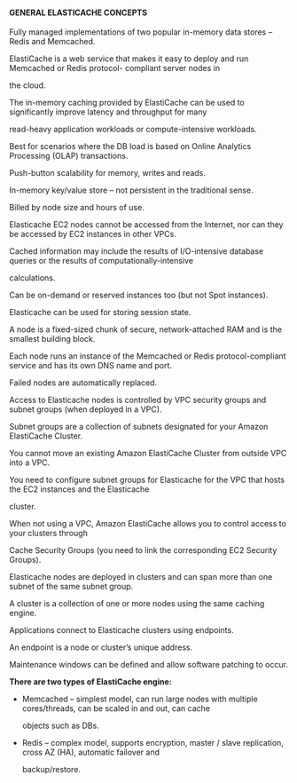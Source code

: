 #### GENERAL ELASTICACHE CONCEPTS


Fully managed implementations of two popular in-memory data stores – Redis and Memcached.


ElastiCache is a web service that makes it easy to deploy and run Memcached or Redis protocol- compliant server nodes in

the cloud.


The in-memory caching provided by ElastiCache can be used to significantly improve latency and throughput for many

read-heavy application workloads or compute-intensive workloads.


Best for scenarios where the DB load is based on Online Analytics Processing (OLAP) transactions.


Push-button scalability for memory, writes and reads.


In-memory key/value store – not persistent in the traditional sense.


Billed by node size and hours of use.


Elasticache EC2 nodes cannot be accessed from the Internet, nor can they be accessed by EC2 instances in other VPCs.


Cached information may include the results of I/O-intensive database queries or the results of computationally-intensive

calculations.


Can be on-demand or reserved instances too (but not Spot instances).


Elasticache can be used for storing session state.


A node is a fixed-sized chunk of secure, network-attached RAM and is the smallest building block.


Each node runs an instance of the Memcached or Redis protocol-compliant service and has its own DNS name and port.


Failed nodes are automatically replaced.


Access to Elasticache nodes is controlled by VPC security groups and subnet groups (when deployed in a VPC).


Subnet groups are a collection of subnets designated for your Amazon ElastiCache Cluster.


You cannot move an existing Amazon ElastiCache Cluster from outside VPC into a VPC.


You need to configure subnet groups for Elasticache for the VPC that hosts the EC2 instances and the Elasticache

cluster.


When not using a VPC, Amazon ElastiCache allows you to control access to your clusters through


Cache Security Groups (you need to link the corresponding EC2 Security Groups).


Elasticache nodes are deployed in clusters and can span more than one subnet of the same subnet group.


A cluster is a collection of one or more nodes using the same caching engine.


Applications connect to Elasticache clusters using endpoints.


An endpoint is a node or cluster’s unique address.


Maintenance windows can be defined and allow software patching to occur.


**There are two types of ElastiCache engine:**


- Memcached – simplest model, can run large nodes with multiple cores/threads, can be scaled in and out, can cache

  objects such as DBs.

- Redis – complex model, supports encryption, master / slave replication, cross AZ (HA), automatic failover and

  backup/restore.

